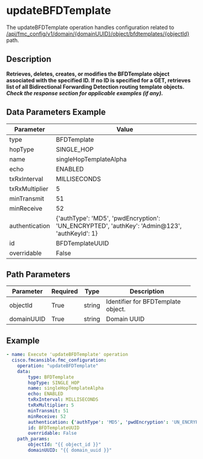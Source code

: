 # updateBFDTemplate

The updateBFDTemplate operation handles configuration related to [/api/fmc_config/v1/domain/{domainUUID}/object/bfdtemplates/{objectId}](/paths//api/fmc_config/v1/domain/{domain_uuid}/object/bfdtemplates/{object_id}.md) path.&nbsp;
## Description
**Retrieves, deletes, creates, or modifies the BFDTemplate object associated with the specified ID. If no ID is specified for a GET, retrieves list of all Bidirectional Forwarding Detection routing template objects. _Check the response section for applicable examples (if any)._**

## Data Parameters Example
| Parameter | Value |
| --------- | -------- |
| type | BFDTemplate |
| hopType | SINGLE_HOP |
| name | singleHopTemplateAlpha |
| echo | ENABLED |
| txRxInterval | MILLISECONDS |
| txRxMultiplier | 5 |
| minTransmit | 51 |
| minReceive | 52 |
| authentication | {'authType': 'MD5', 'pwdEncryption': 'UN_ENCRYPTED', 'authKey': 'Admin@123', 'authKeyId': 1} |
| id | BFDTemplateUUID |
| overridable | False |

## Path Parameters
| Parameter | Required | Type | Description |
| --------- | -------- | ---- | ----------- |
| objectId | True | string <td colspan=3> Identifier for BFDTemplate object. |
| domainUUID | True | string <td colspan=3> Domain UUID |

## Example
```yaml
- name: Execute 'updateBFDTemplate' operation
  cisco.fmcansible.fmc_configuration:
    operation: "updateBFDTemplate"
    data:
        type: BFDTemplate
        hopType: SINGLE_HOP
        name: singleHopTemplateAlpha
        echo: ENABLED
        txRxInterval: MILLISECONDS
        txRxMultiplier: 5
        minTransmit: 51
        minReceive: 52
        authentication: {'authType': 'MD5', 'pwdEncryption': 'UN_ENCRYPTED', 'authKey': 'Admin@123', 'authKeyId': 1}
        id: BFDTemplateUUID
        overridable: False
    path_params:
        objectId: "{{ object_id }}"
        domainUUID: "{{ domain_uuid }}"

```